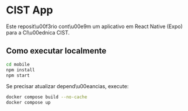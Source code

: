 # CIST App

Este reposit\u00f3rio cont\u00e9m um aplicativo em React Native (Expo) para a Cl\u00ednica CIST.

## Como executar localmente

```bash
cd mobile
npm install
npm start
```

Se precisar atualizar depend\u00eancias, execute:

```bash
docker compose build --no-cache
docker compose up
```
